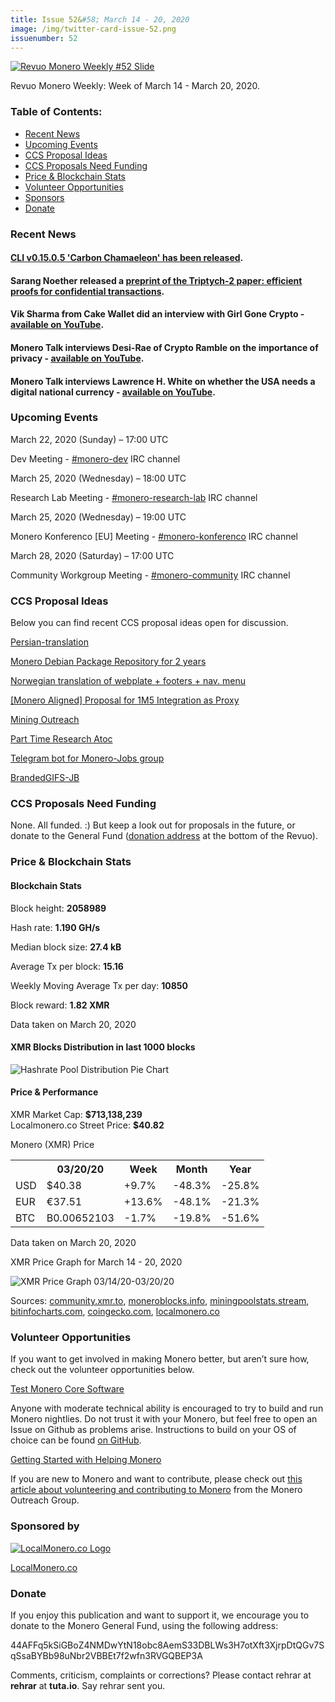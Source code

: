 ```yaml
---
title: Issue 52&#58; March 14 - 20, 2020
image: /img/twitter-card-issue-52.png
issuenumber: 52
---
```

[<img src="/img/img-issue52.png" alt="Revuo Monero Weekly #52 Slide" class="img-lead">](/issue-52.html)

<p class="text-lead">Revuo Monero Weekly: Week of March 14 - March 20, 2020.</p>
<!--more-->

<h3>Table of Contents:</h3>
<ul class="contents">
    <li><a href="#news">Recent News</a></li>
    <li><a href="#events">Upcoming Events</a></li>
    <li><a href="#ideas">CCS Proposal Ideas</a></li>
    <li><a href="#proposals">CCS Proposals Need Funding</a></li>
    <li><a href="#stats">Price & Blockchain Stats</a></li>
    <li><a href="#volunteer">Volunteer Opportunities</a></li>
    <li><a href="#sponsor">Sponsors</a></li>
    <li><a href="#donate">Donate</a></li>
</ul>

<h3 id="news">Recent News</h3>

<div class="newsbyte">
    <h4><a href="https://www.reddit.com/r/Monero/comments/fl6go2/cli_v01505_carbon_chamaeleon_released/" target="_blank">CLI v0.15.0.5 'Carbon Chamaeleon' has been released</a>.</h4>
</div>

<div class="newsbyte">
    <h4>Sarang Noether released a <a href="https://eprint.iacr.org/2020/312" target="_blank">preprint of the Triptych-2 paper: efficient proofs for confidential transactions</a>.</h4>
</div>

<div class="newsbyte">
    <h4>Vik Sharma from Cake Wallet did an interview with Girl Gone Crypto - <a href="https://youtu.be/lrmiT3FXo-0" target="_blank">available on YouTube</a>.</h4>
</div>

<div class="newsbyte">
    <h4>Monero Talk interviews Desi-Rae of Crypto Ramble on the importance of privacy - <a href="https://youtu.be/rSxVjubU-88" target="_blank">available on YouTube</a>.</h4>
</div>

<div class="newsbyte">
    <h4>Monero Talk interviews Lawrence H. White on whether the USA needs a digital national currency - <a href="https://youtu.be/klbwSUX0b9I" target="_blank">available on YouTube</a>.</h4>
</div>

<h3 id="events">Upcoming Events</h3>

<div class="event">
    <p class="date" markdown="1">March 22, 2020 (Sunday) – 17:00 UTC</p>
    <p markdown="1">Dev Meeting - <a href="irc://chat.freenode.net/#monero-dev" target="_blank">#monero-dev</a> IRC channel</p>
</div>

<div class="event">
    <p class="date" markdown="1">March 25, 2020 (Wednesday) – 18:00 UTC</p>
    <p markdown="1">Research Lab Meeting - <a href="irc://chat.freenode.net/#monero-research-lab" target="_blank">#monero-research-lab</a> IRC channel</p>
</div>

<div class="event">
    <p class="date" markdown="1">March 25, 2020 (Wednesday) – 19:00 UTC</p>
    <p markdown="1">Monero Konferenco [EU] Meeting - <a href="irc://chat.freenode.net/#monero-konferenco" target="_blank">#monero-konferenco</a> IRC channel</p>
</div>

<div class="event">
    <p class="date" markdown="1">March 28, 2020 (Saturday) – 17:00 UTC</p>
    <p markdown="1">Community Workgroup Meeting - <a href="irc://chat.freenode.net/#monero-community" target="_blank">#monero-community</a> IRC channel</p>
</div>

<h3 id="ideas">CCS Proposal Ideas</h3>

<p>Below you can find recent CCS proposal ideas open for discussion.</p>

<div class="proposal">
<p><a href="https://repo.getmonero.org/monero-project/ccs-proposals/-/merge_requests/132" target="_blank">Persian-translation</a></p>
</div>

<div class="proposal">
<p><a href="https://repo.getmonero.org/monero-project/ccs-proposals/-/merge_requests/130" target="_blank">Monero Debian Package Repository for 2 years</a></p>
</div>

<div class="proposal">
<p><a href="https://repo.getmonero.org/monero-project/ccs-proposals/-/merge_requests/129" target="_blank">Norwegian translation of webplate + footers + nav. menu</a></p>
</div>

<div class="proposal">
<p><a href="https://repo.getmonero.org/monero-project/ccs-proposals/-/merge_requests/127" target="_blank">[Monero Aligned] Proposal for 1M5 Integration as Proxy</a></p>
</div>

<div class="proposal">
<p><a href="https://repo.getmonero.org/monero-project/ccs-proposals/merge_requests/124" target="_blank">Mining Outreach</a></p>
</div>

<div class="proposal">
<p><a href="https://repo.getmonero.org/monero-project/ccs-proposals/merge_requests/120" target="_blank">Part Time Research Atoc</a></p>
</div>

<div class="proposal">
<p><a href="https://repo.getmonero.org/monero-project/ccs-proposals/merge_requests/91" target="_blank">Telegram bot for Monero-Jobs group</a></p>
</div>

<div class="proposal">
<p><a href="https://repo.getmonero.org/monero-project/ccs-proposals/merge_requests/88" target="_blank">BrandedGIFS-JB</a></p>
</div>

<h3 id="proposals">CCS Proposals Need Funding</h3>

None. All funded. :) But keep a look out for proposals in the future, or donate to the General Fund (<a href="#donate">donation address</a> at the bottom of the Revuo).

<h3 id="stats">Price & Blockchain Stats</h3>

<h4 class="stat">Blockchain Stats</h4>

<div class="bcstats">
    <p>Block height: <b>2058989</b></p>
    <p>Hash rate: <b>1.190 GH/s</b></p>
    <p>Median block size: <b>27.4 kB</b></p>
    <p>Average Tx per block: <b>15.16</b></p>
    <p>Weekly Moving Average Tx per day: <b>10850</b></p>
    <p>Block reward: <b>1.82 XMR</b></p>
</div>
<p class="note">Data taken on March 20, 2020</p>

<h4 class="stat">XMR Blocks Distribution in last 1000 blocks</h4>
<p><img src="/img/hashrate-pool-distribution-0320.png" alt="Hashrate Pool Distribution Pie Chart"/></p>

<h4 class="stat">Price & Performance</h4>

<div class="price-intro">XMR Market Cap: <b>$713,138,239</b><br>Localmonero.co Street Price: <b>$40.82</b></div>

<p class="table-title">Monero (XMR) Price</p>
<table class="price-table">
  <tr class="row1">
    <th></th>
    <th>03/20/20</th>
    <th>Week</th>
    <th>Month</th>
    <th>Year</th>
  </tr>
  <tr>
    <td data-th="XMR to">USD</td>
    <td data-th="03/20/20">$40.38</td>
    <td data-th="Week" class="green">+9.7%</td>
    <td data-th="Month" class="red">-48.3%</td>
    <td data-th="Year" class="red">-25.8%</td>
  </tr>
  <tr class="row3">
    <td data-th="XMR to">EUR</td>
    <td data-th="03/20/20">€37.51</td>
    <td data-th="Week" class="green">+13.6%</td>
    <td data-th="Month" class="red">-48.1%</td>
    <td data-th="Year" class="red">-21.3%</td>
  </tr>
  <tr>
    <td data-th="XMR to">BTC</td>
    <td data-th="03/20/20">B0.00652103</td>
    <td data-th="Week" class="red">-1.7%</td>
    <td data-th="Month" class="red">-19.8%</td>
    <td data-th="Year" class="red">-51.6%</td>
  </tr>
</table>
<p class="note">Data taken on March 20, 2020</p>

<p class="table-title">XMR Price Graph for March 14 - 20, 2020</p>

![XMR Price Graph 03/14/20-03/20/20](/img/weekly-chart-0320.png "XMR Price Graph 03/14/20-03/20/20") 

Sources: <a href="https://community.xmr.to/explorer/mainnet/" target="_blank">community.xmr.to</a>, <a href="https://moneroblocks.info/stats/transaction-stats" target="_blank">moneroblocks.info</a>, <a href="https://miningpoolstats.stream/monero" target="_blank">miningpoolstats.stream</a>, <a href="https://bitinfocharts.com/monero/" target="_blank">bitinfocharts.com</a>, <a href="https://www.coingecko.com/" target="_blank">coingecko.com</a>, <a href="https://localmonero.co/" target="_blank">localmonero.co</a>

<h3 id="volunteer">Volunteer Opportunities</h3>

<p>If you want to get involved in making Monero better, but aren’t sure how, check out the volunteer opportunities below.</p>

<div class="newsbyte">
    <p class="date"><a href="https://github.com/monero-project/monero" target="_blank">Test Monero Core Software</a></p>
    <p>Anyone with moderate technical ability is encouraged to try to build and run Monero nightlies. Do not trust it with your Monero, but feel free to open an Issue on Github as problems arise. Instructions to build on your OS of choice can be found <a href="https://github.com/monero-project/monero#compiling-monero-from-source" target="_blank">on GitHub</a>. </p>
</div>

<div class="newsbyte">
    <p class="date"><a href="https://github.com/monero-project/monero" target="_blank">Getting Started with Helping Monero</a></p>
    <p>If you are new to Monero and want to contribute, please check out <a href="https://www.monerooutreach.org/stories/getting-started-helping-monero.php" target="_blank">this article about volunteering and contributing to Monero</a> from the Monero Outreach Group. </p>
</div>

<h3 id="sponsor">Sponsored by</h3>

<p><a href="https://localmonero.co/" target="_blank"><img src="/img/localmonero-logo.png" alt="LocalMonero.co Logo" class="localmonero"></a></p>

<p class="text-center"><a href="https://localmonero.co/" target="_blank">LocalMonero.co</a></p>

<h3 id="donate">Donate</h3>

<p markdown="1">If you enjoy this publication and want to support it, we encourage you to donate to the Monero General Fund, using the following address:</p>

<p class="address" markdown="1">44AFFq5kSiGBoZ4NMDwYtN18obc8AemS33DBLWs3H7otXft3XjrpDtQGv7SqSsaBYBb98uNbr2VBBEt7f2wfn3RVGQBEP3A</p>

<!--p><a href="monero:44AFFq5kSiGBoZ4NMDwYtN18obc8AemS33DBLWs3H7otXft3XjrpDtQGv7SqSsaBYBb98uNbr2VBBEt7f2wfn3RVGQBEP3A" class="qr"><img src="/img/donate-monero.png"></a></p-->

Comments, criticism, complaints or corrections? Please contact rehrar at **rehrar** at **tuta.io**. Say rehrar sent you.